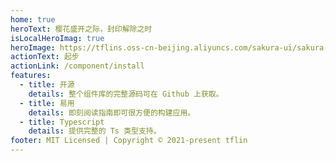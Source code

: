 ```yaml
---
home: true
heroText: 樱花盛开之际，封印解除之时
isLocalHeroImag: true
heroImage: https://tflins.oss-cn-beijing.aliyuncs.com/sakura-ui/sakura-ui-hero.png?versionId=CAEQGBiBgIDY4enJxxciIGU5ZjlkODQ1NzRkOTQ4OTJiOTI3MTc0OTg5ZWM2Yjdm
actionText: 起步
actionLink: /component/install
features:
  - title: 开源
    details: 整个组件库的完整源码可在 Github 上获取。
  - title: 易用
    details: 即刻阅读指南即可很方便的构建应用。
  - title: Typescript
    details: 提供完整的 Ts 类型支持。
footer: MIT Licensed | Copyright © 2021-present tflin
---
```

